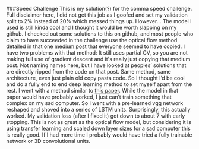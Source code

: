 ###Speed Challenge
	This is my solution(?) for the comma speed challenge. Full disclaimer here, I did not get this job as I goofed and set my validation split to 2% instead of 20% which 
messed things up. However… The model I used is still kinda cool and I thought it would be worth slapping on my github. I checked out some solutions to this on github, and most 
people who claim to have succeeded in the challenge use the optical flow method detailed in that one [medium post](https://chatbotslife.com/autonomous-vehicle-speed-estimation-from-dashboard-cam-ca96c24120e4) that everyone seemed to have copied. I have two problems with 
that method: It still uses partial CV, so you are not making full use of gradient descent and it's really just copying that medium post. Not naming names here, but I have looked 
at peoples’ solutions that are directly ripped from the code on that post. Same method, same architecture, even just plain old copy pasta code.  So I thought I’d be cool and do 
a fully end to end deep learning method to set myself apart from the rest. I went with a method similar to [this paper](https://arxiv.org/abs/1709.08429). While the model in 
that paper would have probably worked, I just can’t train something that complex on my sad computer. So I went with a pre-learned vgg network reshaped and shoved into a series 
of LSTM units. Surprisingly, this actually worked. My validation loss (after I fixed it) got down to about 7 with early stopping. This is not as great as the optical flow model, but considering it is using 
transfer learning and scaled down layer sizes for a sad computer this is really good. If I had more time I probably would have tried a fully trainable network or 3D 
convolutional units.

